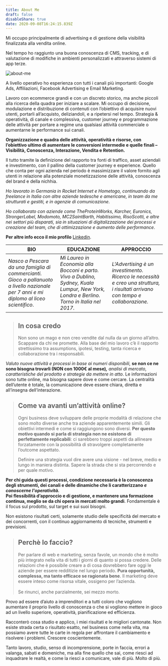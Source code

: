 ```yaml
---
title: About Me
draft: false
disableShare: true
date: 2020-09-08T16:24:15.839Z
---
```

Mi occupo principalmente di advertising e di gestione della visibilità finalizzata alla vendita online.

Nel tempo ho raggiunto una buona conoscenza di CMS, tracking, e di valutazione di modifiche in ambienti personalizzati e attraverso sistemi di app terze.

![about-me](/images/uploads/about-me.jpg "about-me")

A livello operativo ho esperienza con tutti i canali più importanti: Google Ads, Affiliazioni, Facebook Advertising e Email Marketing.

Lavoro con ecommerce grandi e con un discreto storico, ma anche piccoli alla ricerca della quadra per iniziare a scalare. Mi occupo di decisione, modulazione e distribuzione di contenuti con l’obiettivo di acquisire nuovi utenti, portarli all’acquisto, deliziandoli, e a ripetersi nel tempo. Strategia & operatività, di canale e complessiva, customer journey e programmazione delle attività per portare a regime una qualsiasi attività commerciale o aumentarne le performance sui canali. 

**Organizzazione e quadra delle attività, operatività e risorse, con l’obiettivo ultimo di aumentare le conversioni intermedie e quelle finali – Visibilità, Conoscenza, Interazione, Vendita e Retention.**

Il tutto tramite la definizione del rapporto tra fonti di traffico, asset aziendali e investimento, con il pallino della customer journey e experience. Quello che conta per ogni azienda nel periodo è massimizzare il valore fornito agli utenti in relazione alla potenziale monetizzazione delle attività, conoscenza del brand e della nichhia.

*Ho lavorato in Germania in Rocket Internet e Hometogo, continuando da freelance in Italia con altre aziende tedesche e americane, in team da me strutturati e gestiti, e in agenzie di comunicazione*.

*Ho collaborato con aziende come TheProteinWorks, Karcher, Euronics, StrongerLabel, Modomoto, MC2SaintBarth, Habitissimo, RisoScotti, e altre nei settori più disparati, sia in situazioni di digitalizzazione dei processi e creazione del team, che di ottimizzazione e aumento delle performance*.

**Per altre info ecco il mio profilo** [Linkedin](https://www.linkedin.com/in/fabrizio-di-fulvio-502b4815/).

| BIO                                                                                                                                     | EDUCAZIONE                                                                                                                                | APPROCCIO                                                                                                                      |
| --------------------------------------------------------------------------------------------------------------------------------------- | ----------------------------------------------------------------------------------------------------------------------------------------- | ------------------------------------------------------------------------------------------------------------------------------ |
| *Nasco a Pescara da una famiglia di commercianti. Gioco a pallanuoto a livello nazionale per 7 anni e mi diplomo al liceo scientifico*. | *Mi Laureo in Economia alla Bocconi e parto. Vivo a Dublino, Sydney, Kuala Lumpur, New York, Londra e Berlino. Torno in Italia nel 2017*. | *L'Advertising è un investimento. Ricerco le necessità e creo una struttura, i risultati arrivano con tempo e collaborazione.* |

> ## In cosa credo
>
> Non sono un mago e non creo vendite dal nulla da un giorno all’altro. Scappare da chi ne promette. Alla base del mio lavoro c’è il rapporto strettissimo tra assumptions, ipotesi, testing, tanta ricerca e collaborazione tra i responsabili. 

*Valuto nuove attività e processi in base ai numeri disponibili,* **se non ce ne sono bisogna trovarli (NON con 1000€ al mese)*,*** *analisi di mercato, caratteristiche del prodotto e strategie da mettere in atto*.
Le informazioni sono tutte online, ma bisogna sapere dove e come cercare. La centralità dell’utente è totale, la comunicazione deve essere chiara, diretta e all’insegna dell’interazione.

> ## Come va avanti un’attività online?
>
> Ogni business deve sviluppare delle proprie modalità di relazione che sono molto diverse anche tra aziende apparentemente simili. Gli obiettivi intermedi e come si raggiungono sono diversi. **Per questo motivo quando si parla di strategia non ne esistono di perfettamente replicabili**: ci sarebbero troppi aspetti da allineare forzatamente con la possibilità di stravolgere completamente l’outcome aspettato.
>
>
> Definire una strategia vuol dire avere una visione - nel breve, medio e lungo in maniera distinta. Sapere la strada che si sta percorrendo e per quale motivo.

**Per chi guida questi processi, condizione necessaria è la conoscenza degli strumenti, dei canali e delle dinamiche che li caratterizzano *e conoscerne l'operatività.*** \
**Poi flessibilità d’approccio e di gestione, e mantenere una formazione continua, meglio se da chi opera in mercati molto grandi**. 
Fondamentale è il focus sul prodotto, sul target e sui suoi bisogni. 

Non esistono risultati certi, solamente studio delle specificità del mercato e dei concorrenti, con il continuo aggiornamento di tecniche, strumenti e previsioni.

> ## Perchè lo faccio?
>
> Per parlare di web e marketing, senza favole, un mondo che è molto più integrato nella vita di tutti i giorni di quanto si possa credere. Delle relazioni che è possibile creare a di cosa dovrebbero fare oggi le aziende per essere redditizie nel lungo periodo. **Pura opportunità, complessa, ma tanto efficace se ragionata bene**. Il marketing deve essere inteso come risorsa vitale, ossigeno per l’azienda.\
> \
> Se rinunci, anche parzialmente, sei mezzo morto.

Provo ad essere d’aiuto a imprenditori e a tutti coloro che vogliono aumentare il proprio livello di conoscenza o che si vogliono mettere in gioco ad un livello superiore, operatività, pianificazione ed efficienza.

Racconterò cosa studio e applico, i miei risultati e le migliori cantonate. Non esiste strada certa o risultato esatto, nel business come nella vita, ma possiamo avere tutte le carte in regola per affrontare il cambiamento e risolvere i problemi. Crescere coscientemente.

Tanto lavoro, studio, senso di incomprensione, porte in faccia, errori a valanga, sabati e domeniche, ma alla fine quello che sai, come riesci ad inquadrare le realtà, e come la riesci a comunicare, vale di più. Molto di più.